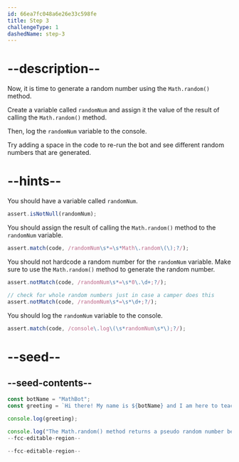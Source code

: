 ```yaml
---
id: 66ea7fc048a6e26e33c598fe
title: Step 3
challengeType: 1
dashedName: step-3
---
```


# --description--

Now, it is time to generate a random number using the `Math.random()` method.

Create a variable called `randomNum` and assign it the value of the result of calling the `Math.random()` method.

Then, log the `randomNum` variable to the console.

Try adding a space in the code to re-run the bot and see different random numbers that are generated.

# --hints--

You should have a variable called `randomNum`.

```js
assert.isNotNull(randomNum);
```

You should assign the result of calling the `Math.random()` method to the `randomNum` variable.

```js
assert.match(code, /randomNum\s*=\s*Math\.random\(\);?/);
```

You should not hardcode a random number for the `randomNum` variable. Make sure to use the `Math.random()` method to generate the random number.

```js
assert.notMatch(code, /randomNum\s*=\s*0\.\d+;?/);

// check for whole random numbers just in case a camper does this
assert.notMatch(code, /randomNum\s*=\s*\d+;?/);
```

You should log the `randomNum` variable to the console.

```js
assert.match(code, /console\.log\(\s*randomNum\s*\);?/);
```

# --seed--

## --seed-contents--

```js
const botName = "MathBot";
const greeting = `Hi there! My name is ${botName} and I am here to teach you about the Math object!`;

console.log(greeting);

console.log("The Math.random() method returns a pseudo random number between 0 and less than 1.");
--fcc-editable-region--

--fcc-editable-region--
```
